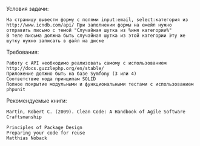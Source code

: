 Условия задачи:

	На страницу вывести форму с полями input:email, select:категория из http://www.icndb.com/api/ При заполнении формы на емейл нужно отправить письмо с темой "Случайная шутка из %имя категории%"
	В теле письма должна быть случайная шутка из этой категории Эту же шутку нужно записать в файл на диске

Требования:

	Работу с API необходимо реализовать самому с использованием http://docs.guzzlephp.org/en/stable/
	Приложение должно быть на базе Symfony (3 или 4)
	Соответствие кода принципам SOLID
	Полное покрытие модульными и функциональными тестами с использованием phpunit

Рекомендуемые книги:

	Martin, Robert C. (2009). Clean Code: A Handbook of Agile Software Craftsmanship

	Principles of Package Design
	Preparing your code for reuse
	Matthias Noback
